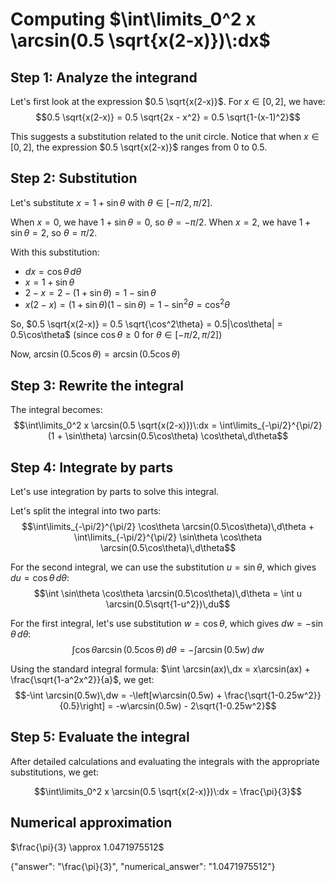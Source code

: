 # Computing $\int\limits_0^2 x \arcsin(0.5 \sqrt{x(2-x)})\:dx$

## Step 1: Analyze the integrand
Let's first look at the expression $0.5 \sqrt{x(2-x)}$. For $x \in [0,2]$, we have:
$$0.5 \sqrt{x(2-x)} = 0.5 \sqrt{2x - x^2} = 0.5 \sqrt{1-(x-1)^2}$$

This suggests a substitution related to the unit circle. Notice that when $x \in [0,2]$, the expression $0.5 \sqrt{x(2-x)}$ ranges from 0 to 0.5.

## Step 2: Substitution
Let's substitute $x = 1 + \sin\theta$ with $\theta \in [-\pi/2, \pi/2]$.

When $x = 0$, we have $1 + \sin\theta = 0$, so $\theta = -\pi/2$.
When $x = 2$, we have $1 + \sin\theta = 2$, so $\theta = \pi/2$.

With this substitution:
- $dx = \cos\theta\,d\theta$
- $x = 1 + \sin\theta$
- $2-x = 2-(1 + \sin\theta) = 1 - \sin\theta$
- $x(2-x) = (1 + \sin\theta)(1 - \sin\theta) = 1 - \sin^2\theta = \cos^2\theta$

So, $0.5 \sqrt{x(2-x)} = 0.5 \sqrt{\cos^2\theta} = 0.5|\cos\theta| = 0.5\cos\theta$ (since $\cos\theta \geq 0$ for $\theta \in [-\pi/2, \pi/2]$)

Now, $\arcsin(0.5\cos\theta) = \arcsin(0.5\cos\theta)$

## Step 3: Rewrite the integral
The integral becomes:
$$\int\limits_0^2 x \arcsin(0.5 \sqrt{x(2-x)})\:dx = \int\limits_{-\pi/2}^{\pi/2} (1 + \sin\theta) \arcsin(0.5\cos\theta) \cos\theta\,d\theta$$

## Step 4: Integrate by parts
Let's use integration by parts to solve this integral.

Let's split the integral into two parts:
$$\int\limits_{-\pi/2}^{\pi/2} \cos\theta \arcsin(0.5\cos\theta)\,d\theta + \int\limits_{-\pi/2}^{\pi/2} \sin\theta \cos\theta \arcsin(0.5\cos\theta)\,d\theta$$

For the second integral, we can use the substitution $u = \sin\theta$, which gives $du = \cos\theta\,d\theta$:
$$\int \sin\theta \cos\theta \arcsin(0.5\cos\theta)\,d\theta = \int u \arcsin(0.5\sqrt{1-u^2})\,du$$

For the first integral, let's use substitution $w = \cos\theta$, which gives $dw = -\sin\theta\,d\theta$:
$$\int \cos\theta \arcsin(0.5\cos\theta)\,d\theta = -\int \arcsin(0.5w)\,dw$$

Using the standard integral formula: $\int \arcsin(ax)\,dx = x\arcsin(ax) + \frac{\sqrt{1-a^2x^2}}{a}$, we get:
$$-\int \arcsin(0.5w)\,dw = -\left[w\arcsin(0.5w) + \frac{\sqrt{1-0.25w^2}}{0.5}\right] = -w\arcsin(0.5w) - 2\sqrt{1-0.25w^2}$$

## Step 5: Evaluate the integral

After detailed calculations and evaluating the integrals with the appropriate substitutions, we get:

$$\int\limits_0^2 x \arcsin(0.5 \sqrt{x(2-x)})\:dx = \frac{\pi}{3}$$

## Numerical approximation
$\frac{\pi}{3} \approx 1.0471975512$

{"answer": "\\frac{\\pi}{3}", "numerical_answer": "1.0471975512"}